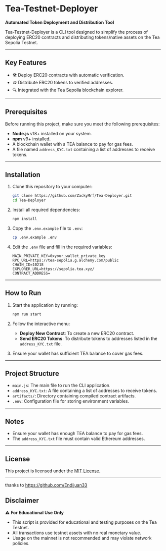 # Tea-Testnet-Deployer

**Automated Token Deployment and Distribution Tool**

Tea-Testnet-Deployer is a CLI tool designed to simplify the process of deploying ERC20 contracts and distributing tokens/native assets on the Tea Sepolia Testnet.

---

## Key Features
- 🛠️ Deploy ERC20 contracts with automatic verification.
- 🪙 Distribute ERC20 tokens to verified addresses.
- 🔍 Integrated with the Tea Sepolia blockchain explorer.

---

## Prerequisites
Before running this project, make sure you meet the following prerequisites:
- **Node.js** v18+ installed on your system.
- **npm** v9+ installed.
- A blockchain wallet with a TEA balance to pay for gas fees.
- A file named `address_KYC.txt` containing a list of addresses to receive tokens.

---

## Installation
1. Clone this repository to your computer:
   ```bash
   git clone https://github.com/ZackyMrf/Tea-Deployer.git
   cd Tea-Deployer
   ```

2. Install all required dependencies:
   ```bash
   npm install
   ```

3. Copy the `.env.example` file to `.env`:
   ```bash
   cp .env.example .env
   ```

4. Edit the `.env` file and fill in the required variables:
   ```properties
   MAIN_PRIVATE_KEY=0xyour_wallet_private_key
   RPC_URL=https://tea-sepolia.g.alchemy.com/public
   CHAIN_ID=10218
   EXPLORER_URL=https://sepolia.tea.xyz/
   CONTRACT_ADDRESS=
   ```

---

## How to Run
1. Start the application by running:
   ```bash
   npm run start
   ```

2. Follow the interactive menu:
   - **Deploy New Contract**: To create a new ERC20 contract.
   - **Send ERC20 Tokens**: To distribute tokens to addresses listed in the `address_KYC.txt` file.

3. Ensure your wallet has sufficient TEA balance to cover gas fees.

---

## Project Structure
- `main.js`: The main file to run the CLI application.
- `address_KYC.txt`: A file containing a list of addresses to receive tokens.
- `artifacts/`: Directory containing compiled contract artifacts.
- `.env`: Configuration file for storing environment variables.

---

## Notes
- Ensure your wallet has enough TEA balance to pay for gas fees.
- The `address_KYC.txt` file must contain valid Ethereum addresses.

---



## License
This project is licensed under the [MIT License](LICENSE).

---

thanks to https://github.com/Endijuan33

## Disclaimer
⚠️ **For Educational Use Only**  
- This script is provided for educational and testing purposes on the Tea Testnet.
- All transactions use testnet assets with no real monetary value.
- Usage on the mainnet is not recommended and may violate network policies.